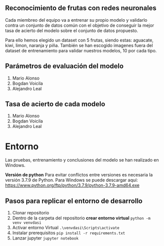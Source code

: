## Reconocimiento de frutas con redes neuronales
Cada miembreo del equipo va a entrenar su propio modelo y validarlo contra un conjunto de datos común con el objetivo de conseguir la mejor tasa de acierto del modelo sobre el conjunto de datos propuesto.

Para ello hemos elegido un dataset con 5 frutas, siendo estas: aguacate, kiwi, limon, naranja y piña.
También se han escogido imagenes fuera del dataset de entrenamiento para validar nuestros modelos, 10 por cada tipo.

## Parámetros de evaluación del modelo
1. Mario Alonso
2. Bogdan Voicila
3. Alejandro Leal

## Tasa de acierto de cada modelo
1. Mario Alonso
2. Bogdan Voicila
3. Alejandro Leal

# Entorno

Las pruebas, entrenamiento y conclusiones del modelo se han realizado en Windows.

**Versión de python**
Para evitar conflictos entre versiones es necesaria la versión 3.7.9 de Python.
Para Windows se puede descargar aquí: https://www.python.org/ftp/python/3.7.9/python-3.7.9-amd64.exe

## Pasos para replicar el entorno de desarrollo
1. Clonar repositorio
2. Dentro de la carpeta del repositorio **crear entorno virtual**
`python -m venv venvdasi`
3. Activar entorno Virtual
`.\venvdasi\Scripts\activate`
4. Instalar prerequisitos
`pip install -r requirements.txt`
5. Lanzar jupyter
`jupyter notebook`

